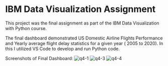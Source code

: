 # IBM Data Visualization Assignment

This project was the final assignment as part of the IBM Data Visualization with Python course.   

The final dashboard demonstrated US Domestic Airline Flights Performance and Yearly average flight delay statistics for a given year ( 2005 to 2020). In this I utilized VS Code to develop and run Python code.


Screenshots of Final Dashboard:
![q4-1](https://github.com/amandixit01/IBM_DataVisualization_Assignment/assets/137998210/3e6a2252-b6c1-4ded-a72a-f2354f727406)
![q4-3](https://github.com/amandixit01/IBM_DataVisualization_Assignment/assets/137998210/bcfeb85a-70f0-49d4-9c4e-b966df0b9bcc)
![q4-4](https://github.com/amandixit01/IBM_DataVisualization_Assignment/assets/137998210/ff172473-311a-418e-8865-580d1ac8d70b)


